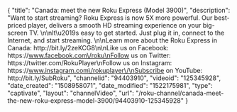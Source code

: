 {
    "title": "Canada: meet the new Roku Express (Model 3900)",
    "description": "Want to start streaming? Roku Express is now 5X more powerful. Our best-priced player, delivers a smooth HD streaming experience on your big-screen TV. \n\nIt\u2019s easy to get started. Just plug it in, connect to the Internet, and start streaming. \n\nLearn more about the Roku Express in Canada: http:\/\/bit.ly\/2zeKCG8\n\nLike us on Facebook: https:\/\/www.facebook.com\/roku\nFollow us on Twitter: https:\/\/twitter.com\/RokuPlayer\nFollow us on Instagram: https:\/\/www.instagram.com\/rokuplayer\/\nSubscribe on YouTube: http:\/\/bit.ly\/SubRoku",
    "channelid": "94403910",
    "videoid": "125345928",
    "date_created": "1508958071",
    "date_modified": "1522175981",
    "type": "captivate",
    "layout": "channelVideo",
    "url": "\/roku-channel\/canada-meet-the-new-roku-express-model-3900\/94403910-125345928"
}